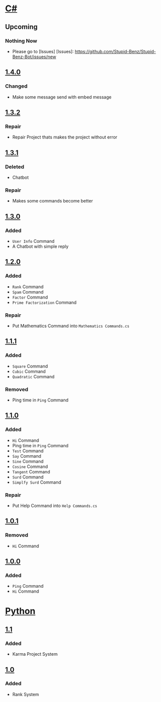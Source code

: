# [C#]
## Upcoming
### Nothing Now
+ Please go to [Issues]
[Issues]: https://github.com/Stupid-Benz/Stupid-Benz-Bot/issues/new

## [1.4.0]
### Changed
+ Make some message send with embed message

## [1.3.2]
### Repair
+ Repair Project thats makes the project without error

## [1.3.1]
### Deleted
- Chatbot

### Repair
+ Makes some commands become better

## [1.3.0]
### Added
+ `User Info` Command
+ A Chatbot with simple reply

## [1.2.0]
### Added
+ `Rank` Command
+ `Spam` Command
+ `Factor` Command
+ `Prime Factorization` Command

### Repair
+ Put Mathematics Command into `Mathematics Commands.cs`

## [1.1.1]
### Added
+ `Square` Command
+ `Cubic` Command
+ `Quadratic` Command

### Removed
- Ping time in `Ping` Command

## [1.1.0]
### Added
+ `Hi` Command
+ Ping time in `Ping` Command
+ `Test` Command
+ `Say` Command
+ `Sine` Command
+ `Cosine` Command
+ `Tangent` Command
+ `Surd` Command
+ `Simplfy Surd` Command

### Repair
+ Put Help Command into `Help Commands.cs`

## [1.0.1]
### Removed
- `Hi` Command

## [1.0.0]
### Added
+ `Ping` Command
+ `Hi` Command

# [Python]
## [1.1]
### Added
+ Karma Project System

## [1.0]
### Added
+ Rank System

[C#]: https://github.com/Stupid-Benz/Stupid-Benz-Bot/tree/master/C%23
[1.4.0]: https://github.com/Stupid-Benz/Stupid-Benz-Bot/tree/master/C%23/Stupid%20Benz%20Bot%201.4.0
[1.3.2]: https://github.com/Stupid-Benz/Stupid-Benz-Bot/tree/master/C%23/Stupid%20Benz%20Bot%201.3.2
[1.3.1]: https://github.com/Stupid-Benz/Stupid-Benz-Bot/tree/master/C%23/Stupid%20Benz%20Bot%201.3.1
[1.3.0]: https://github.com/Stupid-Benz/Stupid-Benz-Bot/tree/master/C%23/Stupid%20Benz%20Bot%201.3.0
[1.2.0]: https://github.com/Stupid-Benz/Stupid-Benz-Bot/tree/master/C%23/Stupid%20Benz%20Bot%201.2.0
[1.1.1]: https://github.com/Stupid-Benz/Stupid-Benz-Bot/tree/master/C%23/Stupid%20Benz%20Bot%201.1.1
[1.1.0]: https://github.com/Stupid-Benz/Stupid-Benz-Bot/tree/master/C%23/Stupid%20Benz%20Bot%201.1.0
[1.0.1]: https://github.com/Stupid-Benz/Stupid-Benz-Bot/tree/master/C%23/Stupid%20Benz%20Bot%201.0.1
[1.0.0]: https://github.com/Stupid-Benz/Stupid-Benz-Bot/tree/master/C%23/Stupid%20Benz%20Bot%201.0.0

[Python]: https://github.com/Stupid-Benz/Stupid-Benz-Bot/tree/master/Python
[1.0]: https://github.com/Stupid-Benz/Stupid-Benz-Bot/tree/master/Python/KCCS-Official-Rank%201.0
[1.1]: https://github.com/Stupid-Benz/Stupid-Benz-Bot/tree/master/Python/KCCS-Official-Rank%201.1
